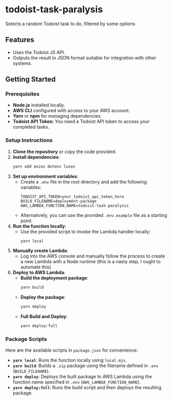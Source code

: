 # todoist-task-paralysis

Selects a random Todoist task to do, filtered by some options

## Features

- Uses the Todoist JS API.
- Outputs the result in JSON format suitable for integration with other systems.

## Getting Started

### Prerequisites

- **Node.js** installed locally.
- **AWS CLI** configured with access to your AWS account.
- **Yarn** or **npm** for managing dependencies.
- **Todoist API Token**: You need a Todoist API token to access your completed tasks.

### Setup Instructions

1. **Clone the repository** or copy the code provided.
2. **Install dependencies**:
   ```bash
   yarn add axios dotenv luxon
   ```
3. **Set up environment variables**:
   - Create a `.env` file in the root directory and add the following variables:
     ```
     TODOIST_API_TOKEN=your_todoist_api_token_here
     BUILD_FILENAME=deployment-package
     AWS_LAMBDA_FUNCTION_NAME=todoist-task-paralysis
     ```
   - Alternatively, you can use the provided `.env.example` file as a starting point.
4. **Run the function locally**:
   - Use the provided script to invoke the Lambda handler locally:
     ```bash
     yarn local
     ```
5. **Manually create Lambda**:
   - Log into the AWS console and manually follow the process to create a new Lambda with a Node runtime (this is a nasty step, I ought to automate this)
6. **Deploy to AWS Lambda**:
   - **Build the deployment package**:
     ```bash
     yarn build
     ```
   - **Deploy the package**:
     ```bash
     yarn deploy
     ```
   - **Full Build and Deploy**:
     ```bash
     yarn deploy:full
     ```

### Package Scripts

Here are the available scripts in `package.json` for convenience:

- **`yarn local`**: Runs the function locally using `local.mjs`.
- **`yarn build`**: Builds a `.zip` package using the filename defined in `.env` (`BUILD_FILENAME`).
- **`yarn deploy`**: Deploys the built package to AWS Lambda using the function name specified in `.env` (`AWS_LAMBDA_FUNCTION_NAME`).
- **`yarn deploy:full`**: Runs the build script and then deploys the resulting package.
